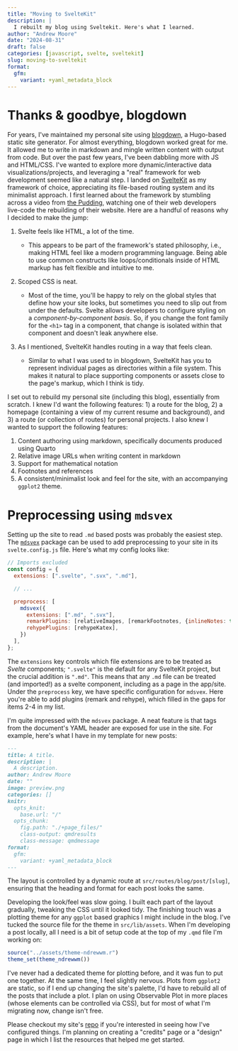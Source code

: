 ```yaml
---
title: "Moving to SvelteKit"
description: |
  I rebuilt my blog using Sveltekit. Here's what I learned.
author: "Andrew Moore"
date: "2024-08-31"
draft: false
categories: [javascript, svelte, sveltekit]
slug: moving-to-sveltekit
format:
  gfm:
    variant: +yaml_metadata_block
---
```


# Thanks & goodbye, blogdown

For years, I've maintained my personal site using [blogdown](https://github.com/rstudio/blogdown), a Hugo-based static site generator. For almost everything, blogdown worked great for me. It allowed me to write in markdown and mingle written content with output from code. But over the past few years, I've been dabbling more with JS and HTML/CSS. I've wanted to explore more dynamic/interactive data visualizations/projects, and leveraging a "real" framework for web development seemed like a natural step. I landed on [SvelteKit](https://kit.svelte.dev) as my framework of choice, appreciating its file-based routing system and its minimalist approach. I first learned about the framework by stumbling across a video from [the Pudding](https://www.youtube.com/watch?v=7y6MIXZumd8&list=PLsuhXm2zs07LgUWm2AehKSaCKtC_3-Vld), watching one of their web developers live-code the rebuilding of their website. Here are a handful of reasons why I decided to make the jump:

1. Svelte feels like HTML, a lot of the time.
    - This appears to be part of the framework's stated philosophy, i.e., making HTML feel like a modern programming language. Being able to use common constructs like loops/conditionals inside of HTML markup has felt flexible and intuitive to me.

1. Scoped CSS is neat.
    - Most of the time, you'll be happy to rely on the global styles that define how your site looks, but sometimes you need to slip out from under the defaults. Svelte allows developers to configure styling on a *component-by-component basis*. So, if you change the font family for the `<h1>` tag in a component, that change is isolated within that component and doesn't leak anywhere else.

1. As I mentioned, SvelteKit handles routing in a way that feels clean.
    - Similar to what I was used to in blogdown, SvelteKit has you to represent individual pages as directories within a file system. This makes it natural to place supporting components or assets close to the page's markup, which I think is tidy.

I set out to rebuild my personal site (including this blog), essentially from scratch. I knew I'd want the following features: 1) a route for the blog, 2) a homepage (containing a view of my current resume and background), and 3) a route (or collection of routes) for personal projects. I also knew I wanted to support the following features:

1. Content authoring using markdown, specifically documents produced using Quarto
2. Relative image URLs when writing content in markdown
3. Support for mathematical notation
4. Footnotes and references
5. A consistent/minimalist look and feel for the site, with an accompanying `ggplot2` theme.

# Preprocessing using `mdsvex`

Setting up the site to read `.md` based posts was probably the easiest step. The [`mdsvex`](https://mdsvex.pngwn.io/?ref=madewithsvelte.com) package can be used to add preprocessing to your site in its `svelte.config.js` file. Here's what my config looks like:

```js
// Imports excluded
const config = {
  extensions: [".svelte", ".svx", ".md"],

  // ...

  preprocess: [
    mdsvex({
      extensions: [".md", ".svx"],
      remarkPlugins: [relativeImages, [remarkFootnotes, {inlineNotes: true}], remarkMath],
      rehypePlugins: [rehypeKatex],
    })
  ],
};
```

The `extensions` key controls which file extensions are to be treated as *Svelte* components; `".svelte"` is the default for any SvelteKit project, but the crucial addition is `".md"`. This means that any `.md` file can be treated (and imported!) as a svelte component, including as a page in the app/site. Under the `preprocess` key, we have specific configuration for `mdsvex`. Here you're able to add plugins (remark and rehype), which filled in the gaps for items 2-4 in my list.

I'm quite impressed with the `mdsvex` package. A neat feature is that tags from the document's YAML header are exposed for use in the site. For example, here's what I have in my template for new posts:

```md
---
title: A title.
description: |
  A description.
author: Andrew Moore
date: ""
image: preview.png
categories: []
knitr:
  opts_knit: 
    base.url: "/"
  opts_chunk:
    fig.path: "./+page_files/"
    class-output: qmdresults
    class-message: qmdmessage
format:
  gfm:
    variant: +yaml_metadata_block
---
```

The layout is controlled by a dynamic route at `src/routes/blog/post/[slug]`, ensuring that the heading and format for each post looks the same.

Developing the look/feel was slow going. I built each part of the layout gradually, tweaking the CSS until it looked tidy. The finishing touch was a plotting theme for any `ggplot` based graphics I might include in the blog. I've tucked the source file for the theme in `src/lib/assets`. When I'm developing a post locally, all I need is a bit of setup code at the top of my `.qmd` file I'm working on:

```r
source("../assets/theme-ndrewwm.r")
theme_set(theme_ndrewwm())
```

I've never had a dedicated theme for plotting before, and it was fun to put one together. At the same time, I feel slightly nervous. Plots from `ggplot2` are static, so if I end up changing the site's palette, I'd have to rebuild all of the posts that include a plot. I plan on using Observable Plot in more places (whose elements can be controlled via CSS), but for most of what I'm migrating now, change isn't free.

Please checkout my site's [repo](https://github.com/ndrewwm/svelteblog) if you're interested in seeing how I've configured things. I'm planning on creating a "credits" page or a "design" page in which I list the resources that helped me get started.
